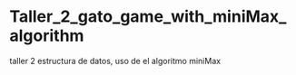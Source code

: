 # Taller_2_gato_game_with_miniMax_algorithm
taller 2 estructura de datos, uso de el algoritmo miniMax
